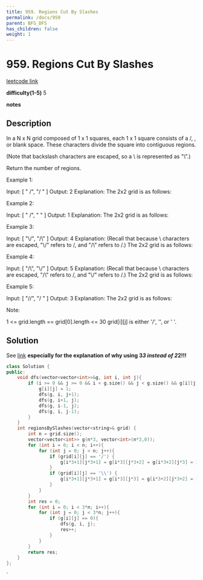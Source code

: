 ```yaml
---
title: 959. Regions Cut By Slashes
permalink: /docs/959
parent: BFS_DFS
has_children: false
weight: 1
---
```

# 959. Regions Cut By Slashes
[leetcode link](https://leetcode.com/problems/regions-cut-by-slashes/)

**difficulty(1-5)** 
5

**notes**   


## Description
In a N x N grid composed of 1 x 1 squares, each 1 x 1 square consists of a /, \, or blank space.  These characters divide the square into contiguous regions.

(Note that backslash characters are escaped, so a \ is represented as "\\".)

Return the number of regions.

 

Example 1:

Input:
[
  " /",
  "/ "
]
Output: 2
Explanation: The 2x2 grid is as follows:

Example 2:

Input:
[
  " /",
  "  "
]
Output: 1
Explanation: The 2x2 grid is as follows:

Example 3:

Input:
[
  "\\/",
  "/\\"
]
Output: 4
Explanation: (Recall that because \ characters are escaped, "\\/" refers to \/, and "/\\" refers to /\.)
The 2x2 grid is as follows:

Example 4:

Input:
[
  "/\\",
  "\\/"
]
Output: 5
Explanation: (Recall that because \ characters are escaped, "/\\" refers to /\, and "\\/" refers to \/.)
The 2x2 grid is as follows:

Example 5:

Input:
[
  "//",
  "/ "
]
Output: 3
Explanation: The 2x2 grid is as follows:

 

Note:

1 <= grid.length == grid[0].length <= 30
grid[i][j] is either '/', '\', or ' '.

## Solution
See [link](https://leetcode.com/problems/regions-cut-by-slashes/discuss/205674/C%2B%2B-with-picture-DFS-on-upscaled-grid)
 **especially for the explanation of why using 3*3 instead of 2*2!!!**


```c++
class Solution {
public:
    void dfs(vector<vector<int>>&g, int i, int j){
        if (i >= 0 && j >= 0 && i < g.size() && j < g.size() && g[i][j] == 0) {
            g[i][j] = 1;
            dfs(g, i, j+1);
            dfs(g, i+1, j);
            dfs(g, i-1, j);
            dfs(g, i, j-1);
        }
    }
    int regionsBySlashes(vector<string>& grid) {
        int n = grid.size();
        vector<vector<int>> g(n*3, vector<int>(n*3,0));
        for (int i = 0; i < n; i++){
            for (int j = 0; j < n; j++){
                if (grid[i][j] == '/') {
                    g[i*3+1][j*3+1] = g[i*3][j*3+2] = g[i*3+2][j*3] = 1;
                }
                if (grid[i][j] == '\\') {
                    g[i*3+1][j*3+1] = g[i*3][j*3] = g[i*3+2][j*3+2] = 1;
                }
            }
        }
        int res = 0;
        for (int i = 0; i < 3*n; i++){
            for (int j = 0; j < 3*n; j++){
                if (g[i][j] == 0){
                    dfs(g, i, j);
                    res++;
                }
            }
        }
        return res;
    }
};
```

<!-- 
Default label
{: .label }

Blue label
{: .label .label-blue }

Stable
{: .label .label-green }

New release
{: .label .label-purple }

Coming soon
{: .label .label-yellow }

Deprecated
{: .label .label-red } -->
`